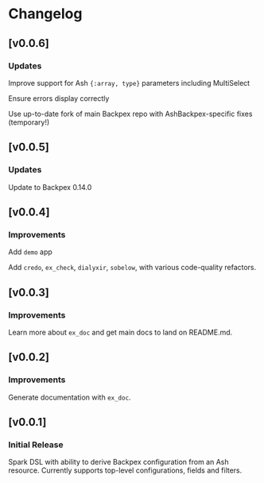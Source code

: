 # Changelog

<!-- changelog -->

## [v0.0.6]

### Updates

Improve support for Ash `{:array, type}` parameters including MultiSelect

Ensure errors display correctly

Use up-to-date fork of main Backpex repo with AshBackpex-specific fixes (temporary!)

## [v0.0.5]

### Updates

Update to Backpex 0.14.0

## [v0.0.4]

### Improvements

Add `demo` app

Add `credo`, `ex_check`, `dialyxir`, `sobelow`, with various code-quality refactors.

## [v0.0.3]

### Improvements

Learn more about `ex_doc` and get main docs to land on README.md.

## [v0.0.2]

### Improvements

Generate documentation with `ex_doc`.

## [v0.0.1]

### Initial Release

Spark DSL with ability to derive Backpex configuration from an Ash resource. Currently supports top-level configurations, fields and filters.
